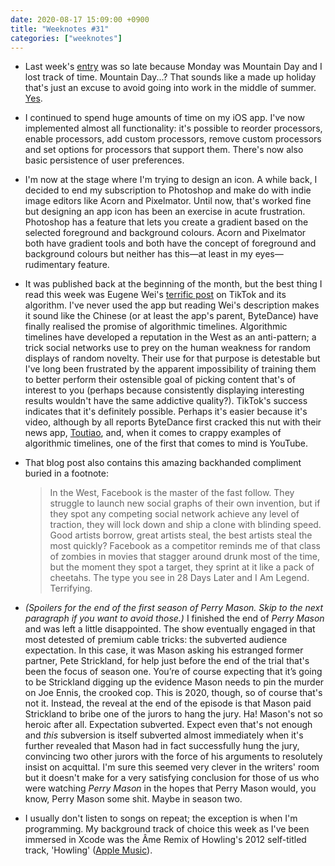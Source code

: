 ```yaml
---
date: 2020-08-17 15:09:00 +0900
title: "Weeknotes #31"
categories: ["weeknotes"]
---
```


- Last week's [entry](https://updates.inqk.net/post/1597068960.html) was so late because Monday was Mountain Day and I lost track of time. Mountain Day...? That sounds like a made up holiday that's just an excuse to avoid going into work in the middle of summer. [Yes](https://www.bbc.com/news/world-asia-37030868).

- I continued to spend huge amounts of time on my iOS app. I've now implemented almost all functionality: it's possible to reorder processors, enable processors, add custom processors, remove custom processors and set options for processors that support them. There's now also basic persistence of user preferences.

- I'm now at the stage where I'm trying to design an icon. A while back, I decided to end my subscription to Photoshop and make do with indie image editors like Acorn and Pixelmator. Until now, that's worked fine but designing an app icon has been an exercise in acute frustration. Photoshop has a feature that lets you create a gradient based on the selected foreground and background colours. Acorn and Pixelmator both have gradient tools and both have the concept of foreground and background colours but neither has this—at least in my eyes—rudimentary feature.

- It was published back at the beginning of the month, but the best thing I read this week was Eugene Wei's [terrific post](https://www.eugenewei.com/blog/2020/8/3/tiktok-and-the-sorting-hat) on TikTok and its algorithm. I've never used the app but reading Wei's description makes it sound like the Chinese (or at least the app's parent, ByteDance) have finally realised the promise of algorithmic timelines. Algorithmic timelines have developed a reputation in the West as an anti-pattern; a trick social networks use to prey on the human weakness for random displays of random novelty. Their use for that purpose is detestable but I've long been frustrated by the apparent impossibility of training them to better perform their ostensible goal of picking content that's of interest to you (perhaps because consistently displaying interesting results wouldn't have the same addictive quality?). TikTok's success indicates that it's definitely possible. Perhaps it's easier because it's video, although by all reports ByteDance first cracked this nut with their news app, [Toutiao](https://en.wikipedia.org/wiki/Toutiao), and, when it comes to crappy examples of algorithmic timelines, one of the first that comes to mind is YouTube.

- That blog post also contains this amazing backhanded compliment buried in a footnote:

  > In the West, Facebook is the master of the fast follow. They struggle to launch new social graphs of their own invention, but if they spot any competing social network achieve any level of traction, they will lock down and ship a clone with blinding speed. Good artists borrow, great artists steal, the best artists steal the most quickly? Facebook as a competitor reminds me of that class of zombies in movies that stagger around drunk most of the time, but the moment they spot a target, they sprint at it like a pack of cheetahs. The type you see in 28 Days Later and I Am Legend. Terrifying.

- _(Spoilers for the end of the first season of _Perry Mason_. Skip to the next paragraph if you want to avoid those.)_ I finished the end of _Perry Mason_ and was left a little disappointed. The show eventually engaged in that most detested of premium cable tricks: the subverted audience expectation. In this case, it was Mason asking his estranged former partner, Pete Strickland, for help just before the end of the trial that's been the focus of season one. You’re of course expecting that it’s going to be Strickland digging up the evidence Mason needs to pin the murder on Joe Ennis, the crooked cop. This is 2020, though, so of course that's not it. Instead, the reveal at the end of the episode is that Mason paid Strickland to bribe one of the jurors to hang the jury. Ha! Mason's not so heroic after all. Expectation subverted. Expect even that's not enough and _this_ subversion is itself subverted almost immediately when it's further revealed that Mason had in fact successfully hung the jury, convincing two other jurors with the force of his arguments to resolutely insist on acquittal. I'm sure this seemed very clever in the writers' room but it doesn't make for a very satisfying conclusion for those of us who were watching _Perry Mason_ in the hopes that Perry Mason would, you know, Perry Mason some shit. Maybe in season two.

- I usually don't listen to songs on repeat; the exception is when I'm programming. My background track of choice this week as I've been immersed in Xcode was the Âme Remix of Howling's 2012 self-titled track, 'Howling' ([Apple Music](https://music.apple.com/us/album/howling-%C3%A2me-remix/955885004?i=955885016)).
